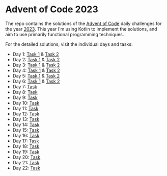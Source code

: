 # Advent of Code 2023

The repo contains the solutions of the [Advent of Code](https://adventofcode.com) daily challenges 
for the year [2023](https://adventofcode.com/2023). This year I'm using Kotlin to implement the
solutions, and aim to use primarily functional programming techniques. 

For the detailed solutions, visit the individual days and tasks:
* Day 1: [Task 1](src/main/kotlin/day1/Task1.kt) & [Task 2](src/main/kotlin/day1/Task2.kt)
* Day 2: [Task 1](src/main/kotlin/day2/Task1.kt) & [Task 2](src/main/kotlin/day2/Task2.kt)
* Day 3: [Task 1](src/main/kotlin/day3/Task1.kt) & [Task 2](src/main/kotlin/day3/Task2.kt)
* Day 4: [Task 1](src/main/kotlin/day4/Task1.kt) & [Task 2](src/main/kotlin/day4/Task2.kt)
* Day 5: [Task 1](src/main/kotlin/day5/Task1.kt) & [Task 2](src/main/kotlin/day5/Task2.kt)
* Day 6: [Task 1](src/main/kotlin/day6/Task1.kt) & [Task 2](src/main/kotlin/day6/Task2.kt)
* Day 7: [Task](src/main/kotlin/day7/Task.kt)
* Day 8: [Task](src/main/kotlin/day8/Task.kt)
* Day 9: [Task](src/main/kotlin/day9/Task.kt)
* Day 10: [Task](src/main/kotlin/day10/Task.kt)
* Day 11: [Task](src/main/kotlin/day11/Task.kt)
* Day 12: [Task](src/main/kotlin/day12/Task.kt)
* Day 13: [Task](src/main/kotlin/day13/Task.kt)
* Day 14: [Task](src/main/kotlin/day14/Task.kt)
* Day 15: [Task](src/main/kotlin/day15/Task.kt)
* Day 16: [Task](src/main/kotlin/day16/Task.kt)
* Day 17: [Task](src/main/kotlin/day17/Task.kt)
* Day 18: [Task](src/main/kotlin/day18/Task.kt)
* Day 19: [Task](src/main/kotlin/day19/Task.kt)
* Day 20: [Task](src/main/kotlin/day20/Task.kt)
* Day 21: [Task](src/main/kotlin/day21/Task.kt)
* Day 22: [Task](src/main/kotlin/day22/Task.kt)